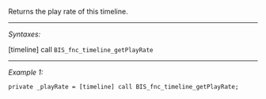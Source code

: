 Returns the play rate of this timeline.


---
*Syntaxes:*

[timeline] call `BIS_fnc_timeline_getPlayRate`

---
*Example 1:*

```sqf
private _playRate = [timeline] call BIS_fnc_timeline_getPlayRate;
```